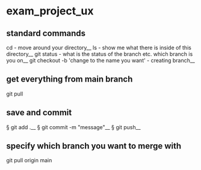 ﻿# exam_project_ux

## standard commands
cd - move around your directory__
ls - show me what there is inside of this directory__
git status - what is the status of the branch etc. which branch is you on__
git checkout -b 'change to the name you want' - creating branch__

## get everything from main branch
git pull

## save and commit
§ git add .__
§ git commit -m "message"__
§ git push__

## specify which branch you want to merge with
git pull origin main
